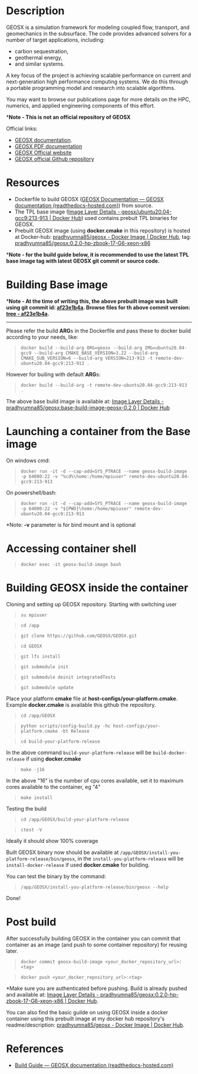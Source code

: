 # Description

GEOSX is a simulation framework for modeling coupled flow, transport, and geomechanics in the subsurface. The code provides advanced solvers for a number of target applications, including:

- carbon sequestration,
- geothermal energy,
- and similar systems.

A key focus of the project is achieving scalable performance on current and next-generation high performance computing systems. We do this through a portable programming model and research into scalable algorithms.

You may want to browse our publications page for more details on the HPC, numerics, and applied engineering components of this effort.

***Note - This is not an official repository of GEOSX**

Official links:

- [GEOSX documentation](https://geosx-geosx.readthedocs-hosted.com/en/latest/?).
- [GEOSX PDF documentation](https://geosx-geosx.readthedocs-hosted.com/_/downloads/en/latest/pdf/)
- [GEOSX Official website](https://www.geosx.org/)
- [GEOSX official Github repository](https://github.com/GEOSX/GEOSX)

# Resources

* Dockerfile to build GEOSX ([GEOSX Documentation — GEOSX documentation (readthedocs-hosted.com)](https://geosx-geosx.readthedocs-hosted.com/en/latest/index.html)) from source.
* The TPL base image ([Image Layer Details - geosx/ubuntu20.04-gcc9:213-913 | Docker Hub](https://hub.docker.com/layers/geosx/ubuntu20.04-gcc9/213-913/images/sha256-4e20100e6a333a098a635dec3226380ca5f9131501723563090a4dc599582e63?context=explore)) used contains prebuit TPL binaries for GEOSX.
* Prebuilt GEOSX image (using **docker.cmake** in this repository) is hosted at Docker-hub: [pradhyumna85/geosx - Docker Image | Docker Hub](https://hub.docker.com/r/pradhyumna85/geosx), tag: [pradhyumna85/geosx:0.2.0-hp-zbook-17-G6-xeon-x86](https://hub.docker.com/layers/pradhyumna85/geosx/0.2.0-hp-zbook-17-G6-xeon-x86/images/sha256-e26145f6ac899b7223e0709b06de2515112cfc83b25b7b86b6beffdd1a097949?context=explore)

***Note - for the build guide below, it is recommended to use the latest TPL base image tag with latest GEOSX git commit or source code.**

# Building Base image

***Note - At the time of writing this, the above prebuilt image was built using git commit id: [af23e1b4a](https://github.com/GEOS-DEV/GEOS/commit/af23e1b4a768e9be8b8bb9e1b27b77909f0ea43a). Browse files for th above commit version: [tree - af23e1b4a](https://github.com/GEOS-DEV/GEOS/tree/af23e1b4a768e9be8b8bb9e1b27b77909f0ea43a).**
___

Please refer the build **ARG**s in the Dockerfile and pass these to docker build according to your needs, like:

> `docker build --build-arg ORG=geosx --build-arg IMG=ubuntu20.04-gcc9 --build-arg CMAKE_BASE_VERSION=3.22 --build-arg CMAKE_SUB_VERSION=6 --build-arg VERSION=213-913 -t remote-dev-ubuntu20.04-gcc9:213-913 .`

However for builing with default **ARG**s:

> `docker build --build-arg -t remote-dev-ubuntu20.04-gcc9:213-913 .`

The above base build image is available at: [Image Layer Details - pradhyumna85/geosx:base-build-image-geosx-0.2.0 | Docker Hub](https://hub.docker.com/layers/pradhyumna85/geosx/base-build-image-geosx-0.2.0/images/sha256-15dfa74fa041ac989f94404da9225d219b61dd0bb74fe58a02fd03b75dbb5da6?context=repo)

# Launching a container from the Base image

On windows cmd:

> `docker run -it -d --cap-add=SYS_PTRACE --name geosx-build-image -p 64000:22 -v "%cd%\home:/home/mpiuser" remote-dev-ubuntu20.04-gcc9:213-913`

On powershell/bash:

> `docker run -it -d --cap-add=SYS_PTRACE --name geosx-build-image -p 64000:22 -v "${PWD}\home:/home/mpiuser" remote-dev-ubuntu20.04-gcc9:213-913`

*Note: **-v** parameter is for bind mount and is optional

# Accessing container shell

> `docker exec -it geosx-build-image bash`

# Building GEOSX inside the container

Cloning and setting up GEOSX repository. Starting with switching user

> `su mpiuser`

> `cd /app`

> `git clone https://github.com/GEOSX/GEOSX.git`

> `cd GEOSX`

> `git lfs install`

> `git submodule init`

> `git submodule deinit integratedTests`

> `git submodule update`

Place your platform **cmake** file at **host-configs/your-platform.cmake**. Example **docker.cmake** is available this github the repository.

> `cd /app/GEOSX`

> `python scripts/config-build.py -hc host-configs/your-platform.cmake -bt Release`

> `cd build-your-platform-release`

In the above command  `build-your-platform-release` will be `build-docker-release` if using **docker.cmake**

> `make -j16`

In the above "16" is the number of cpu cores available, set it to maximum cores available to the container, eg "4"

> `make install`

Testing the build

> `cd /app/GEOSX/build-your-platform-release`

> `ctest -V`

Ideally it should show 100% coverage

Built GEOSX binary now should be available at `/app/GEOSX/install-you-platform-release/bin/geosx`, in the `install-you-platform-release` will be `install-docker-release` if used **docker.cmake** for building.

You can test the binary by the command:

> `/app/GEOSX/install-you-platform-release/bin/geosx --help`

Done!

# Post build

After successfully building GEOSX in the container you can commit that container as an image (and push to some container repository) for reusing later.

> `docker commit geosx-build-image <your_docker_repository_url>:<tag>`

> `docker push <your_docker_repository_url>:<tag>`

*Make sure you are authenticated before pushing. Build is already pushed and available at: [Image Layer Details - pradhyumna85/geosx:0.2.0-hp-zbook-17-G6-xeon-x86 | Docker Hub](https://hub.docker.com/layers/pradhyumna85/geosx/0.2.0-hp-zbook-17-G6-xeon-x86/images/sha256-e26145f6ac899b7223e0709b06de2515112cfc83b25b7b86b6beffdd1a097949?context=explore).

You can also find the basic guilde on using GEOSX inside a docker container using this prebuilt image at my docker hub repository's readme/description: [pradhyumna85/geosx - Docker Image | Docker Hub](https://hub.docker.com/r/pradhyumna85/geosx).

# References

- [Build Guide — GEOSX documentation (readthedocs-hosted.com)](https://geosx-geosx.readthedocs-hosted.com/en/latest/docs/sphinx/buildGuide/Index.html)
